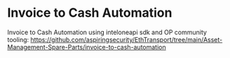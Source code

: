 # Invoice to Cash Automation

Invoice to Cash Automation using inteloneapi sdk and OP community tooling: https://github.com/aspiringsecurity/EthTransport/tree/main/Asset-Management-Spare-Parts/invoice-to-cash-automation
